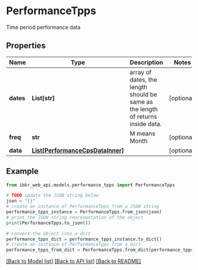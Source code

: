 # PerformanceTpps

Time period performance data

## Properties

Name | Type | Description | Notes
------------ | ------------- | ------------- | -------------
**dates** | **List[str]** | array of dates, the length should be same as the length of returns inside data. | [optional] 
**freq** | **str** | M means Month | [optional] 
**data** | [**List[PerformanceCpsDataInner]**](PerformanceCpsDataInner.md) |  | [optional] 

## Example

```python
from ibkr_web_api.models.performance_tpps import PerformanceTpps

# TODO update the JSON string below
json = "{}"
# create an instance of PerformanceTpps from a JSON string
performance_tpps_instance = PerformanceTpps.from_json(json)
# print the JSON string representation of the object
print(PerformanceTpps.to_json())

# convert the object into a dict
performance_tpps_dict = performance_tpps_instance.to_dict()
# create an instance of PerformanceTpps from a dict
performance_tpps_from_dict = PerformanceTpps.from_dict(performance_tpps_dict)
```
[[Back to Model list]](../README.md#documentation-for-models) [[Back to API list]](../README.md#documentation-for-api-endpoints) [[Back to README]](../README.md)



